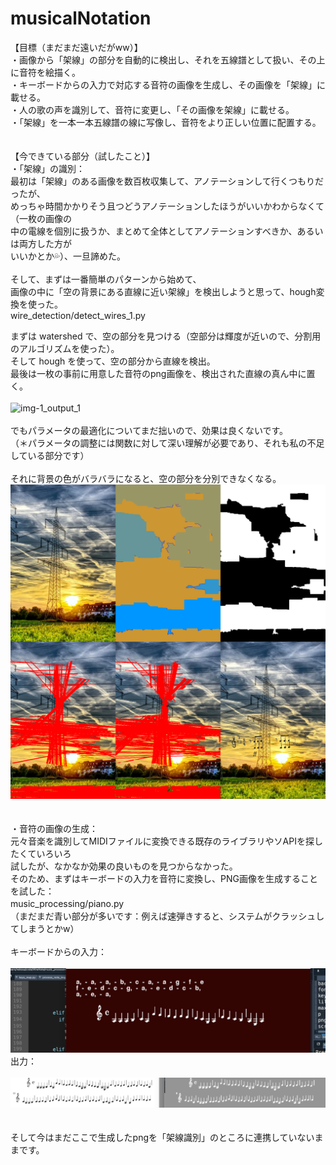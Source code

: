 # musicalNotation

【目標（まだまだ遠いだがww）】  
・画像から「架線」の部分を自動的に検出し、それを五線譜として扱い、その上に音符を絵描く。  
・キーボードからの入力で対応する音符の画像を生成し、その画像を「架線」に載せる。  
・人の歌の声を識別して、音符に変更し、「その画像を架線」に載せる。     
・「架線」を一本一本五線譜の線に写像し、音符をより正しい位置に配置する。
<br>
<br>      
【今できている部分（試したこと）】  
・「架線」の識別：  
最初は「架線」のある画像を数百枚収集して、アノテーションして行くつもりだったが、  
めっちゃ時間かかりそう且つどうアノテーションしたほうがいいかわからなくて（一枚の画像の  
中の電線を個別に扱うか、まとめて全体としてアノテーションすべきか、あるいは両方した方が  
いいかとか💦）、一旦諦めた。
<br>
<br>
そして、まずは一番簡単のパターンから始めて、  
画像の中に「空の背景にある直線に近い架線」を検出しようと思って、hough変換を使った。  
wire_detection/detect_wires_1.py  
  
まずは watershed で、空の部分を見つける（空部分は輝度が近いので、分割用のアルゴリズムを使った）。   
そして hough を使って、空の部分から直線を検出。  
最後は一枚の事前に用意した音符のpng画像を、検出された直線の真ん中に置く。　  
<br>
![img-1_output_1](./素材/img-1_output_1.png)  
<br>
でもパラメータの最適化についてまだ拙いので、効果は良くないです。  
（＊パラメータの調整には関数に対して深い理解が必要であり、それも私の不足している部分です）  
<br>
それに背景の色がバラバラになると、空の部分を分別できなくなる。
<br>
![img-13_output_1](./素材/img-13_output_1.png)  
<br> 
<br>
・音符の画像の生成：  
元々音楽を識別してMIDIファイルに変換できる既存のライブラリやソAPIを探したくていろいろ  
試したが、なかなか効果の良いものを見つからなかった。    
そのため、まずはキーボードの入力を音符に変換し、PNG画像を生成することを試した：  
music_processing/piano.py  　  
（まだまだ青い部分が多いです：例えば速弾きすると、システムがクラッシュしてしまうとかw） 
<br>
<br>
キーボードからの入力：  
<br>
![screenshot-1](./素材/screenshot-1.png) 
<br>
出力：  
<br>
![screenshot-2](./素材/screenshot-2.png) 
<br>  
<br>
そして今はまだここで生成したpngを「架線識別」のところに連携していないままです。  





